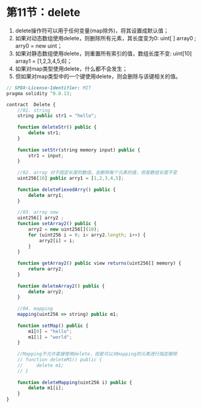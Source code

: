 # 第11节：delete

1. delete操作符可以用于任何变量(map除外)，将其设置成默认值；
2. 如果对动态数组使用delete，则删除所有元素，其长度变为0: uint[ ] array0 ;   arry0 = new uint[](10)；
3. 如果对静态数组使用delete，则重置所有索引的值，数组长度不变: uint[10] array1 = [1,2,3,4,5,6]；
4. 如果对map类型使用delete，什么都不会发生；
5. 但如果对map类型中的一个键使用delete，则会删除与该键相关的值。

```js
// SPDX-License-Identifier: MIT
pragma solidity ^0.8.13;

contract  Delete {
    //01. string 
    string public str1 = "hello";
    
    function deleteStr() public {
        delete str1;
    }
    
    function setStr(string memory input) public {
        str1 = input;
    }
    
    //02. array 对于固定长度的数组，会删除每个元素的值，但是数组长度不变
    uint256[10] public arry1 = [1,2,3,4,5];
    
    function deleteFiexedArry() public {
        delete arry1;
    }
    
    //03. array new
    uint256[] arry2 ;
    function setArray2() public {
        arry2 = new uint256[](10);
        for (uint256 i = 0; i< arry2.length; i++) {
            arry2[i] = i;
        }
    }
    
    function getArray2() public view returns(uint256[] memory) {
        return arry2;
    }
    
    function deleteArray2() public {
        delete arry2;
    }
    
    //04. mapping
    mapping(uint256 => string) public m1;
    
    function setMap() public {
        m1[0] = "hello";
        m1[1] = "world";
    }
    
    //Mapping不允许直接使用delete，但是可以对mapping的元素进行指定删除
    // function deleteM1() public {
    //     delete m1;
    // }	
    
    function deleteMapping(uint256 i) public {
        delete m1[i];
    }
}
```

